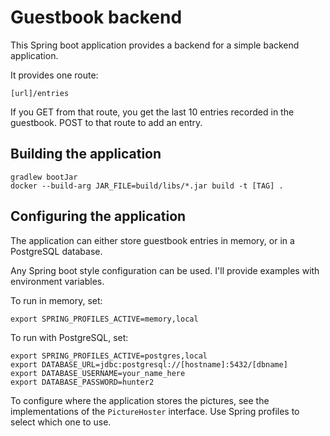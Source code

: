 Guestbook backend
=================

This Spring boot application provides a backend for a 
simple backend application.

It provides one route:

    [url]/entries
    
If you GET from that route, you get the last 10 entries
recorded in the guestbook. POST to that route to add an
entry.


Building the application
------------------------

    gradlew bootJar
    docker --build-arg JAR_FILE=build/libs/*.jar build -t [TAG] .

Configuring the application
---------------------------

The application can either store guestbook entries in memory,
or in a PostgreSQL database.

Any Spring boot style configuration can be used. I'll provide
examples with environment variables.

To run in memory, set:

    export SPRING_PROFILES_ACTIVE=memory,local
    
To run with PostgreSQL, set:

    export SPRING_PROFILES_ACTIVE=postgres,local
    export DATABASE_URL=jdbc:postgresql://[hostname]:5432/[dbname]
    export DATABASE_USERNAME=your_name_here
    export DATABASE_PASSWORD=hunter2

To configure where the application stores the pictures, see 
the implementations of the `PictureHoster` interface. Use Spring
profiles to select which one to use.
